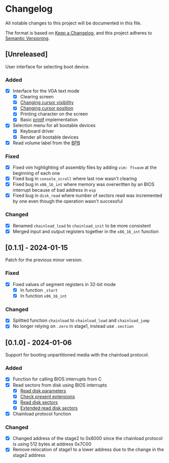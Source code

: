 # Changelog
All notable changes to this project will be documented in this file.

The format is based on [Keep a Changelog](https://keepachangelog.com/en/1.0.0/), and this project adheres to [Semantic Versioning](https://semver.org/spec/v2.0.0.html).

## [Unreleased]
User interface for selecting boot device.

### Added
- [X] Interface for the VGA text mode
    - [X] Clearing screen
    - [X] [Changing cursor visibility](https://wiki.osdev.org/Text_Mode_Cursor#Enabling_the_Cursor_2)
    - [X] [Changing cursor position](https://wiki.osdev.org/Text_Mode_Cursor#Moving_the_Cursor_2)
    - [X] Printing character on the screen
    - [X] Basic [printf](https://cplusplus.com/reference/cstdio/printf/) implementation
- [X] Selection menu for all bootable devices
    - [X] Keyboard driver
    - [X] Render all bootable devices
- [X] Read volume label from the [BPB](https://en.wikipedia.org/wiki/BIOS_parameter_block#DOS_4.0_EBPB)

### Fixed
- [X] Fixed vim highlighting of assembly files by adding `vim: ft=asm` at the beginning of each one
- [X] Fixed bug in `console_scroll` where last row wasn't clearing
- [X] Fixed bug in `x86_16_int` where memory was overwritten by an BIOS interrupt because of bad address in `esp`
- [X] Fixed bug in `disk_read` where number of sectors read was incremented by one even though the operation wasn't successful

### Changed
- [X] Renamed `chainload_load` to `chainload_init` to be more consistent
- [X] Merged input and output registers together in the `x86_16_int` function

## [0.1.1] - 2024-01-15
Patch for the previous minor version.

### Fixed
- [X] Fixed values of segment registers in 32-bit mode
    - [X] In function `_start`
    - [X] In function `x86_16_int`

### Changed
- [X] Splitted function `chainload` to `chainload_load` and `chainload_jump`
- [X] No longer relying on `.zero` in stage1, instead use `.section`

## [0.1.0] - 2024-01-06
Support for booting unpartitioned media with the chainload protocol.

### Added
- [X] Function for calling BIOS interrupts from C
- [X] Read sectors from disk using BIOS interrupts
    - [X] [Read disk parameters](https://stanislavs.org/helppc/int_13-8.html)
    - [X] [Check present extensions](https://en.wikipedia.org/wiki/INT_13H#INT_13h_AH=41h:_Check_Extensions_Present)
    - [X] [Read disk sectors](https://stanislavs.org/helppc/int_13-2.html)
    - [X] [Extended read disk sectors](https://en.wikipedia.org/wiki/INT_13H#INT_13h_AH=42h:_Extended_Read_Sectors_From_Drive)
- [X] Chainload protocol function

### Changed
- [X] Changed address of the stage2 to 0x8000 since the chainload protocol is using 512 bytes at address 0x7C00
- [X] Remove relocation of stage1 to a lower address due to the change in the stage2 address
